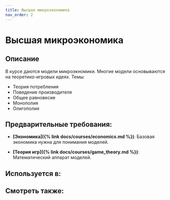 ```yaml
---
title: Высшая микроэкономика
nav_order: 2
---
```


# Высшая микроэкономика


## Описание 
В курсе даются модели микроэкномики. Многие модели основываются на теоретико-игровых идеях.
Темы:
- Теория потребления
- Поведение производителя
- Общее равновесие
- Монополия
- Олигополия


## Предварительные требования:

- **[Экономика]({% link docs/courses/economics.md %})**: Базовая экономика нужна для понимания моделей.


- **[Теория игр]({% link docs/courses/game_theory.md %})**: Математический аппарат моделей.



## Используется в:


## Смотреть также:
